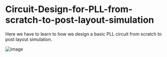 # Circuit-Design-for-PLL-from-scratch-to-post-layout-simulation
Here we have to learn to how we design a basic PLL circuit from scratch to post layout simulation.

![image](https://user-images.githubusercontent.com/67455761/127774410-63873540-d18c-4df7-bcd3-3c99e8342243.png)
